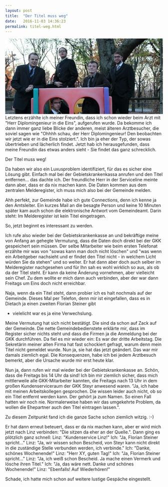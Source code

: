 ```yaml
---
layout: post
title:  "Der Titel muss weg"
date:   2016-11-03 14:36:23
permalink: titel-weg.html
---
```

<span class="image featured"><img src="images/titel-weg.jpg" alt=""></span>
Letztens erzählte ich meiner Freundin, dass ich schon wieder beim Arzt mit "Herr Diplomingenieur in die Eins", aufgerufen wurde.
Da bekomme ich dann immer ganz liebe Blicke der anderen, meist älteren Arztbesucher, die soviel sagen wie 
"Ohhhh schau, der Herr Diplomingenieur! Den beobachten wir jetzt wie er in die Eins stolziert.".
Ich bin ja eher der Typ, der sowas übertrieben und lächerlich findet. 
Jetzt hab ich herausgefunden, dass meine Freundin das etwas anders sieht - 
Sie findet das ganz schrecklich. 

Der Titel muss weg!

Da haben wir also ein Luxusproblem identifiziert, für das es sicher eine Lösung gibt. 
Einfach mal bei der Gebietskrankenkassa anrufen und den Titel entfernen... das dachte ich.
Der freundliche Herr in der Serviceline meinte dann aber, dass er da nix machen kann.
Die Daten kommen aus dem zentralen Melderegister, ich muss mich also bei der Gemeinde melden.


Ahh perfekt, zur Gemeinde habe ich gute Connections, denn ich kenne ja den Amtsleiter.
Ein kurzes Mail an die besagte Person und keine 10 Minuten später kam auch schon die elektronische Antwort vom Gemeindeamt.
Darin steht: Im Melderegister ist kein Titel eingetragen.

So, jetzt beginnt es interessant zu werden.

Ich rufe also wieder bei der Gebietskrankenkasse an und bekräftige meine von Anfang an gehegte Vermutung, 
dass die Daten doch direkt bei der GKK gespeichert sein müssen. 
Der selbe Mitarbeiter wie beim ersten Telefonat erzählte mir was von "sowas kann man doch nicht löschen" und 
"was wenn ein Arbeitgeber nachsieht und er findet den Titel nicht - in welchem Licht würden Sie da stehen" und so weiter.
Er hat dann aber doch auch selber im Melderegister nachgesehen und für Ihn sah es wohl wirklich so aus, als ob da der Titel steht.
Er kann da keine Änderung vornehmen, aber vielleicht sein Chef. 
Zu dem wollte er mich dann auch verbinden, aber der war dann Freitags um Eins doch nicht erreichbar.

Naja, wenn da ein Titel steht, dann probier ich es halt nochmals auf der Gemeinde.
Dieses Mal per Telefon, denn mir ist eingefallen, dass es in Dietach ja einen zweiten Florian Steiner gibt
- vielelicht war es ja eine Verwechslung.

Meine Vermutung hat sich nicht bestätigt. Die sind da schon auf Zack auf der Gemeinde.
Die nette Gemeindebedienstete erklärte mir, dass im Register sicher nichts steht und dass die Firmen ja die Anmeldung bei der GKK durchführen.
Da fiel es mir wieder ein: Es war der dritte Arbeitstag. Die Sekretärin meiner alten Firma hat fast schockiert gefragt, 
warum denn mein Titel nicht gemeldet wurde. Nun ja, sie hat das jetzt geändert. Das war mir damals ziemlich egal.
Die Konsequenzen, habe ich bei jedem Arztbesuch bemerkt, aber die Ursache wurde mir erst heute klar.

Nun ja, dann rufen wir mal wieder bei der Gebietskrankenkasse an.
Schön, dass die Freitags bis 14 Uhr da sind!
Ich bin mir ziemlich sicher, dass mich mittlerweile alle GKK-Mitarbeiter kannten, 
die Freitags nach 13 Uhr in dem großen Kundenserviceraum der GKK Steyr anwesend waren.
"Ja, ich habe mit meinen Arbeitskollegen gesprochen. Die wissen leider auch nicht, ob so ein Titel entfernt werden kann. 
Der gehört ja zum Namen. So einen Fall hatten wir noch nie. Normalerweise haben wir das umgekehrte Problem, 
da wollen die Ehepartner auch den Titel eintragen lassen.".

Zu diesem Zeitpunkt fand ich die ganze Sache schon ziemlich witzig. :-)

Er hat dann erneut beteuert, dass er da nix machen kann, aber er wird mich jetzt nach Linz verbinden:
"Die sitzen da eher an der Quelle.". 
Dann ging es plötzlich ganz schnell: 
Linz: "Kundenservice Linz!"
Ich: "Ja, Florian Steiner spricht..."
Linz: "Ja, wir wissen schon Bescheid, von Steyr kann nicht direkt in die zuständige Stelle verbunden werden, ich verbinde."
Ich: "Danke, schönes Wochenende!"
Linz: "Herr XY, guten Tag!"
Ich: "Ja, Florian Steiner spricht..."
Linz: "Ja, ich weiß schon Bescheid. Ja mache einen Vermerk und lösche ihren Titel."
Ich: "Ja, das wäre nett. Danke und schönes Wochenende!"
Linz: "Ebenfalls! Auf Wiederhören!"

Schade, ich hatte mich schon auf weitere lustige Gespäche eingestellt.



